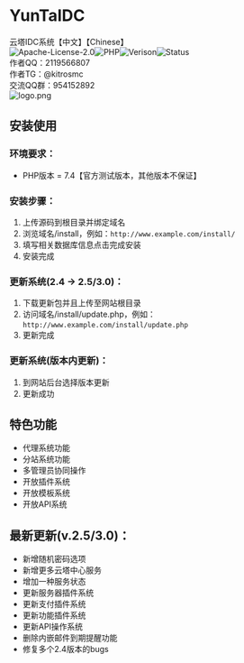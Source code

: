 # YunTaIDC
云塔IDC系统【中文】【Chinese】  
![Apache-License-2.0](https://badgen.net/badge/License/GPL-3.0/purple)![PHP](https://badgen.net/badge/PHP/7.4.0/orange)![Verison](https://badgen.net/badge/Verison/V0.2.5.00/cyan)![Status](https://badgen.net/badge/Status/Failure/red)  
作者QQ：2119566807  
作者TG：@kitrosmc  
交流QQ群：954152892  
![logo.png](https://s2.ax1x.com/2020/03/04/3o6PHS.png)
## 安装使用
### 环境要求：
- PHP版本 = 7.4【官方测试版本，其他版本不保证】
### 安装步骤：
1. 上传源码到根目录并绑定域名
2. 浏览域名/install，例如：`http://www.example.com/install/`
3. 填写相关数据库信息点击完成安装
4. 安装完成
### 更新系统(2.4 -> 2.5/3.0)：
1. 下载更新包并且上传至网站根目录
2. 访问域名/install/update.php，例如：`http://www.example.com/install/update.php`
3. 更新完成
### 更新系统(版本内更新)：
1. 到网站后台选择版本更新
2. 更新成功
## 特色功能
- 代理系统功能
- 分站系统功能
- 多管理员协同操作
- 开放插件系统
- 开放模板系统
- 开放API系统
## 最新更新(v.2.5/3.0)：
- 新增随机密码选项
- 新增更多云塔中心服务
- 增加一种服务状态
- 更新服务器插件系统
- 更新支付插件系统
- 更新功能插件系统
- 更新API操作系统
- 删除内嵌邮件到期提醒功能
- 修复多个2.4版本的bugs